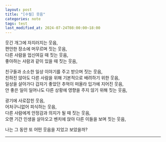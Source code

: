 ```yaml
---
layout: post
title: "[수필] 웃음"
categories: note
tags: test
last_modified_at: 2024-07-24T08:00:00~18:00
---  
```



웃긴 개그에 자지러지는 웃음,  
편안한 장소에 머무르며 짓는 웃음,  
다른 사람을 업신여길 때 짓는 웃음,  
좋아하는 사람과 같이 있을 때 짓는 웃음,   

친구들과 소소한 일상 이야기를 주고 받으며 짓는 웃음,  
친하진 않아도 다른 사람을 위해 기본적으로 배려하기 위한 웃음,  
일상을 살아가다 갑자기 좋았던 추억이 떠올라 입가에 지어진 웃음,  
안 좋은 일이 일어나도 다른 상황에 영향을 주지 않기 위해 짓는 웃음,  

광기에 사로잡힌 웃음,  
어처구니없어 피식하는 웃음,  
다른 사람에게 안정감과 의지가 될 때 짓는 웃음,   
오랜 기간 인생을 살아오고 벤치에 앉아 다른 이들을 보며 짓는 웃음,  

나는 그 동안 또 어떤 웃음을 지었고 보았을까?  

---